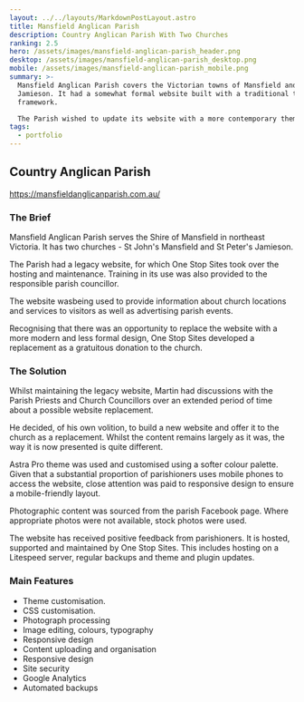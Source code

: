 ```yaml
---
layout: ../../layouts/MarkdownPostLayout.astro
title: Mansfield Anglican Parish
description: Country Anglican Parish With Two Churches
ranking: 2.5
hero: /assets/images/mansfield-anglican-parish_header.png
desktop: /assets/images/mansfield-anglican-parish_desktop.png
mobile: /assets/images/mansfield-anglican-parish_mobile.png
summary: >-
  Mansfield Anglican Parish covers the Victorian towns of Mansfield and
  Jamieson. It had a somewhat formal website built with a traditional theme
  framework.

  The Parish wished to update its website with a more contemporary theme and less formal look and feel.
tags:
  - portfolio
---
```


## Country Anglican Parish

<https://mansfieldanglicanparish.com.au/>

### The Brief

Mansfield Anglican Parish serves the Shire of Mansfield in northeast Victoria. It has two churches - St John's Mansfield and St Peter's Jamieson.

The Parish had a legacy website, for which One Stop Sites took over the hosting and maintenance. Training in its use was also provided to the responsible parish councillor.

The website wasbeing used to provide information about church locations and services to visitors as well as advertising parish events.

Recognising that there was an opportunity to replace the website with a more modern and less formal design, One Stop Sites developed a replacement as a gratuitous donation to the church.

### The Solution

Whilst maintaining the legacy website, Martin had discussions with the Parish Priests and Church Councillors over an extended period of time about a possible website replacement.

He decided, of his own volition, to build a new website and offer it to the church as a replacement. Whilst the content remains largely as it was, the way it is now presented is quite different.

Astra Pro theme was used and customised using a softer colour palette. Given that a substantial proportion of parishioners uses mobile phones to access the website, close attention was paid to responsive design to ensure a mobile-friendly layout.

Photographic content was sourced from the parish Facebook page. Where appropriate photos were not available, stock photos were used.

The website has received positive feedback from parishioners. It is hosted, supported and maintained by One Stop Sites. This includes hosting on a Litespeed server, regular backups and theme and plugin updates.

### Main Features

- Theme customisation.
- CSS customisation.
- Photograph processing
- Image editing, colours, typography
- Responsive design
- Content uploading and organisation
- Responsive design
- Site security
- Google Analytics
- Automated backups
